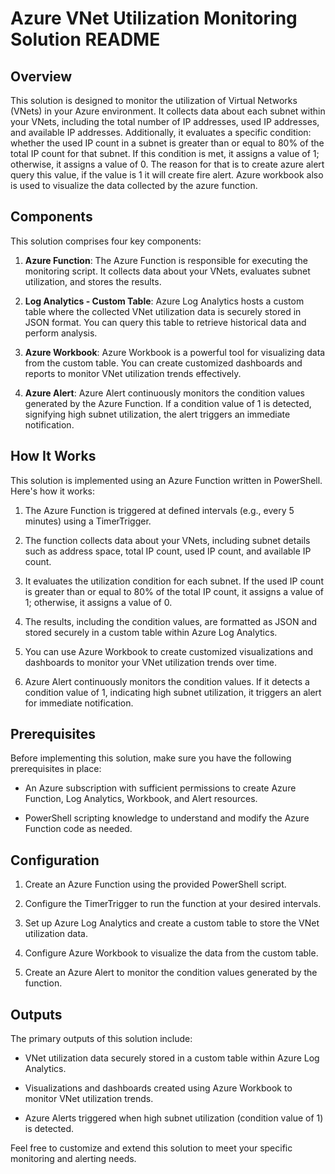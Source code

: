 # Azure VNet Utilization Monitoring Solution README

## Overview

This solution is designed to monitor the utilization of Virtual Networks (VNets) in your Azure environment. It collects data about each subnet within your VNets, including the total number of IP addresses, used IP addresses, and available IP addresses. Additionally, it evaluates a specific condition: whether the used IP count in a subnet is greater than or equal to 80% of the total IP count for that subnet. If this condition is met, it assigns a value of 1; otherwise, it assigns a value of 0. The reason for that is to create azure alert query this value, if the value is 1 it will create fire alert.
Azure workbook also is used to visualize the data collected by the azure function.

## Components

This solution comprises four key components:

1. **Azure Function**: The Azure Function is responsible for executing the monitoring script. It collects data about your VNets, evaluates subnet utilization, and stores the results.

2. **Log Analytics - Custom Table**: Azure Log Analytics hosts a custom table where the collected VNet utilization data is securely stored in JSON format. You can query this table to retrieve historical data and perform analysis.

3. **Azure Workbook**: Azure Workbook is a powerful tool for visualizing data from the custom table. You can create customized dashboards and reports to monitor VNet utilization trends effectively.

4. **Azure Alert**: Azure Alert continuously monitors the condition values generated by the Azure Function. If a condition value of 1 is detected, signifying high subnet utilization, the alert triggers an immediate notification.

## How It Works

This solution is implemented using an Azure Function written in PowerShell. Here's how it works:

1. The Azure Function is triggered at defined intervals (e.g., every 5 minutes) using a TimerTrigger.

2. The function collects data about your VNets, including subnet details such as address space, total IP count, used IP count, and available IP count.

3. It evaluates the utilization condition for each subnet. If the used IP count is greater than or equal to 80% of the total IP count, it assigns a value of 1; otherwise, it assigns a value of 0.

4. The results, including the condition values, are formatted as JSON and stored securely in a custom table within Azure Log Analytics.

5. You can use Azure Workbook to create customized visualizations and dashboards to monitor your VNet utilization trends over time.

6. Azure Alert continuously monitors the condition values. If it detects a condition value of 1, indicating high subnet utilization, it triggers an alert for immediate notification.

## Prerequisites

Before implementing this solution, make sure you have the following prerequisites in place:

- An Azure subscription with sufficient permissions to create Azure Function, Log Analytics, Workbook, and Alert resources.

- PowerShell scripting knowledge to understand and modify the Azure Function code as needed.

## Configuration

1. Create an Azure Function using the provided PowerShell script.

2. Configure the TimerTrigger to run the function at your desired intervals.

3. Set up Azure Log Analytics and create a custom table to store the VNet utilization data.

4. Configure Azure Workbook to visualize the data from the custom table.

5. Create an Azure Alert to monitor the condition values generated by the function.

## Outputs

The primary outputs of this solution include:

- VNet utilization data securely stored in a custom table within Azure Log Analytics.

- Visualizations and dashboards created using Azure Workbook to monitor VNet utilization trends.

- Azure Alerts triggered when high subnet utilization (condition value of 1) is detected.

Feel free to customize and extend this solution to meet your specific monitoring and alerting needs.
